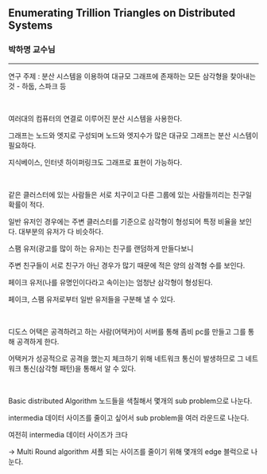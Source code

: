 ## Enumerating Trillion Triangles on Distributed Systems
### 박하명 교수님
---
연구 주제 : 분산 시스템을 이용하여 대규모 그래프에 존재하는 모든 삼각형을 찾아내는 것 - 하둡, 스파크 등

​

여러대의 컴퓨터의 연결로 이루어진 분산 시스템을 사용한다.

그래프는 노드와 엣지로 구성되며 노드와 엣지수가 많은 대규모 그래프는 분산 시스템이 필요하다.

지식베이스, 인터넷 하이퍼링크도 그래프로 표현이 가능하다.

​

같은 클러스터에 있는 사람들은 서로 치구이고 다른 그룹에 있는 사람들끼리는 친구일 확률이 적다.

일반 유저인 경우에는 주변 클러스터를 기준으로 삼각형이 형성되어 특정 비율을 보인다. 대부분의 유저가 다 비슷하다.

스팸 유저(광고를 많이 하는 유저)는 친구를 랜덤하게 만들다보니

주변 친구들이 서로 친구가 아닌 경우가 많기 때문에 적은 양의 삼격형 수를 보인다.

페이크 유저(나를 유명인이다라고 속이는)는 엄청난 삼각형이 형성된다.

페이크, 스팸 유저로부터 일반 유저들을 구분해 낼 수 있다.

​

디도스 어택은 공격하려고 하는 사람(어택커)이 서버를 통해 좀비 pc를 만들고 그를 통해 공격하게 한다.

어택커가 성공적으로 공격을 했는지 체크하기 위해 네트워크 통신이 발생하므로 그 네트워크 통신(삼각형 패턴)을 통해서 알 수 있다.

​

Basic distributed Algorithm 노드들을 색칠해서 몇개의 sub problem으로 나눈다.

intermedia 데이터 사이즈를 줄이고 싶어서 sub problem을 여러 라운드로 나눈다.

여전히 intermedia 데이터 사이즈가 크다

-> Multi Round algorithm 셔플 되는 사이즈를 줄이기 위해 몇개의 edge 블럭으로 나눈다.
